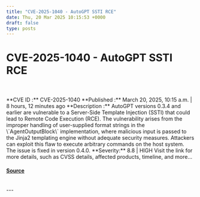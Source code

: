 ```yaml
---
title: "CVE-2025-1040 - AutoGPT SSTI RCE"
date: Thu, 20 Mar 2025 10:15:53 +0000
draft: false
type: posts
---
```

# CVE-2025-1040 - AutoGPT SSTI RCE

<br/>

<br/>
**CVE ID :** CVE-2025-1040  
**Published :** March 20, 2025, 10:15 a.m. | 8 hours, 12 minutes ago  
**Description :** AutoGPT versions 0.3.4 and earlier are vulnerable to a Server-Side Template Injection (SSTI) that could lead to Remote Code Execution (RCE). The vulnerability arises from the improper handling of user-supplied format strings in the \`AgentOutputBlock\` implementation, where malicious input is passed to the Jinja2 templating engine without adequate security measures. Attackers can exploit this flaw to execute arbitrary commands on the host system. The issue is fixed in version 0.4.0.  
**Severity:** 8.8 | HIGH  
Visit the link for more details, such as CVSS details, affected products, timeline, and more...

#### [Source](https://cvefeed.io/vuln/detail/CVE-2025-1040)

<br/>
---
